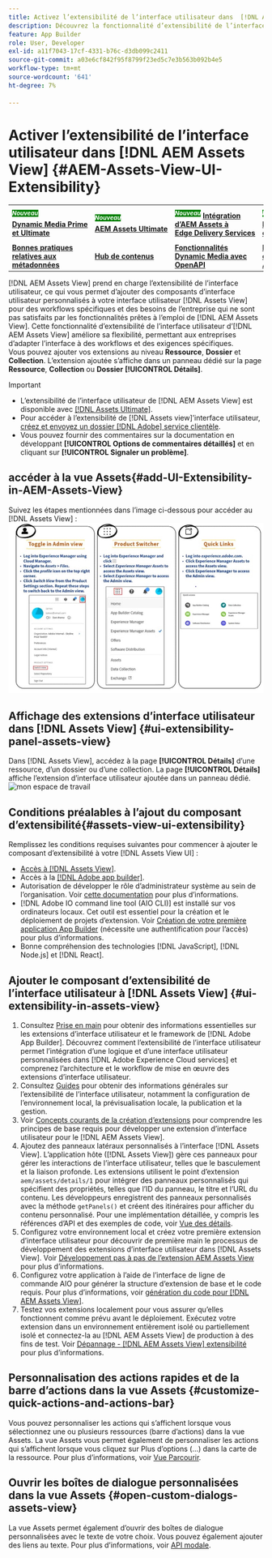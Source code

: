 ```yaml
---
title: Activez l’extensibilité de l’interface utilisateur dans  [!DNL AEM Assets View]
description: Découvrez la fonctionnalité d’extensibilité de l’interface utilisateur d [!DNL AEM Assets View]. [!DNL AEM Assets View] UI qui permet d’ajouter des composants d’interface utilisateur personnalisés pour répondre à des besoins professionnels spécifiques.
feature: App Builder
role: User, Developer
exl-id: a11f7043-17cf-4331-b76c-d3db099c2411
source-git-commit: a03e6cf842f95f8799f23ed5c7e3b563b092b4e5
workflow-type: tm+mt
source-wordcount: '641'
ht-degree: 7%

---
```


# Activer l’extensibilité de l’interface utilisateur dans [!DNL AEM Assets View] {#AEM-Assets-View-UI-Extensibility}

<table>
    <tr>
        <td>
            <sup style= "background-color:#008000; color:#FFFFFF; font-weight:bold"><i>Nouveau</i></sup> <a href="/help/assets/dynamic-media/dm-prime-ultimate.md"><b>Dynamic Media Prime et Ultimate</b></a>
        </td>
        <td>
            <sup style= "background-color:#008000; color:#FFFFFF; font-weight:bold"><i>Nouveau</i></sup> <a href="/help/assets/assets-ultimate-overview.md"><b>AEM Assets Ultimate</b></a>
        </td>
        <td>
            <sup style= "background-color:#008000; color:#FFFFFF; font-weight:bold"><i>Nouveau</i></sup> <a href="/help/assets/integrate-aem-assets-edge-delivery-services.md"><b>Intégration d’AEM Assets à Edge Delivery Services</b></a>
        </td>
          <td>
            <sup style= "background-color:#008000; color:#FFFFFF; font-weight:bold"><i>Nouveau</i></sup> <a href="/help/assets/dynamic-media/enable-dynamic-media-prime-and-ultimate.md"><b>Activer Dynamic Media Prime et Ultimate</b></a>
        </td>
        <td>
            <a href="/help/assets/search-best-practices.md"><b>Bonnes pratiques de recherche</b></a>
        </td>
    </tr>
    <tr>
        <td>
            <a href="/help/assets/metadata-best-practices.md"><b>Bonnes pratiques relatives aux métadonnées</b></a>
        </td>
        <td>
            <a href="/help/assets/product-overview.md"><b>Hub de contenus</b></a>
        </td>
        <td>
            <a href="/help/assets/dynamic-media-open-apis-overview.md"><b>Fonctionnalités Dynamic Media avec OpenAPI</b></a>
        </td>
        <td>
            <a href="https://developer.adobe.com/experience-cloud/experience-manager-apis/"><b>Documentation de développement pour AEM Assets</b></a>
        </td>
    </tr>
</table>

[!DNL AEM Assets View] prend en charge l’extensibilité de l’interface utilisateur, ce qui vous permet d’ajouter des composants d’interface utilisateur personnalisés à votre interface utilisateur [!DNL Assets View] pour des workflows spécifiques et des besoins de l’entreprise qui ne sont pas satisfaits par les fonctionnalités prêtes à l’emploi de [!DNL AEM Assets View]. Cette fonctionnalité d’extensibilité de l’interface utilisateur d’[!DNL AEM Assets View] améliore sa flexibilité, permettant aux entreprises d’adapter l’interface à des workflows et des exigences spécifiques.\
Vous pouvez ajouter vos extensions au niveau **Ressource**, **Dossier** et **Collection**. L’extension ajoutée s’affiche dans un panneau dédié sur la page **Ressource**, **Collection** ou **Dossier** **[!UICONTROL Détails]**.

>[!IMPORTANT]
>
> * L’extensibilité de l’interface utilisateur de [!DNL AEM Assets View] est disponible avec [[!DNL Assets Ultimate]](/help/assets/assets-ultimate-overview.md).
> * Pour accéder à l’extensibilité de [!DNL Assets view]’interface utilisateur, [créez et envoyez un dossier  [!DNL Adobe]  service clientèle](https://helpx.adobe.com/fr/enterprise/using/support-for-experience-cloud.html).
> * Vous pouvez fournir des commentaires sur la documentation en développant **[!UICONTROL Options de commentaires détaillés]** et en cliquant sur **[!UICONTROL Signaler un problème]**.

## <a id="1"></a> accéder à la vue Assets{#add-UI-Extensibility-in-AEM-Assets-View}

Suivez les étapes mentionnées dans l’image ci-dessous pour accéder au [!DNL Assets View] :
![access-assets-view-ui](/help/assets/assets/access-assets-view.jpg)

## Affichage des extensions d’interface utilisateur dans [!DNL Assets View] {#ui-extensibility-panel-assets-view}

Dans [!DNL Assets View], accédez à la page **[!UICONTROL Détails]** d’une ressource, d’un dossier ou d’une collection. La page **[!UICONTROL Détails]** affiche l’extension d’interface utilisateur ajoutée dans un panneau dédié.
![mon espace de travail](/help/assets/assets/my-workspace-assets-view3.png)

## Conditions préalables à l’ajout du composant d’extensibilité{#assets-view-ui-extensibility}

Remplissez les conditions requises suivantes pour commencer à ajouter le composant d’extensibilité à votre [!DNL Assets View UI] :

* [ Accès à  [!DNL Assets View]](#1).
* Accès à la [[!DNL Adobe app builder]](https://developer.adobe.com/app-builder/docs/overview/).
* Autorisation de développer le rôle d’administrateur système au sein de l’organisation. Voir [cette documentation](https://developer.adobe.com/uix/docs/guides/get-access/) pour plus d’informations.
* [!DNL Adobe IO command line tool (AIO CLI)] est installé sur vos ordinateurs locaux. Cet outil est essentiel pour la création et le déploiement de projets d’extension. Voir [Création de votre première application App Builder](https://developer.adobe.com/app-builder/docs/get_started/app_builder_get_started/first-app#local-environment-set-up) (nécessite une authentification pour l’accès) pour plus d’informations.
* Bonne compréhension des technologies [!DNL JavaScript], [!DNL Node.js] et [!DNL React].

## Ajouter le composant d’extensibilité de l’interface utilisateur à [!DNL Assets View] {#ui-extensibility-in-assets-view}

1. Consultez [Prise en main](https://developer.adobe.com/uix/docs/getting-started/) pour obtenir des informations essentielles sur les extensions d’interface utilisateur et le framework de [!DNL Adobe App Builder]. Découvrez comment l’extensibilité de l’interface utilisateur permet l’intégration d’une logique et d’une interface utilisateur personnalisées dans [!DNL Adobe Experience Cloud services] et comprenez l’architecture et le workflow de mise en œuvre des extensions d’interface utilisateur.
1. Consultez [Guides](https://developer.adobe.com/uix/docs/guides/) pour obtenir des informations générales sur l’extensibilité de l’interface utilisateur, notamment la configuration de l’environnement local, la prévisualisation locale, la publication et la gestion.
1. Voir [Concepts courants de la création d’extensions](https://developer.adobe.com/uix/docs/services/aem-assets-view/api/commons/) pour comprendre les principes de base requis pour développer une extension d’interface utilisateur pour le [!DNL AEM Assets View].
1. Ajoutez des panneaux latéraux personnalisés à l’interface [!DNL Assets View]. L’application hôte ([!DNL Assets View]) gère ces panneaux pour gérer les interactions de l’interface utilisateur, telles que le basculement et la liaison profonde. Les extensions utilisent le point d’extension `aem/assets/details/1` pour intégrer des panneaux personnalisés qui spécifient des propriétés, telles que l’ID du panneau, le titre et l’URL du contenu. Les développeurs enregistrent des panneaux personnalisés avec la méthode `getPanels()` et créent des itinéraires pour afficher du contenu personnalisé. Pour une implémentation détaillée, y compris les références d’API et des exemples de code, voir [Vue des détails](https://developer.adobe.com/uix/docs/services/aem-assets-view/api/details-view/).
1. Configurez votre environnement local et créez votre première extension d’interface utilisateur pour découvrir de première main le processus de développement des extensions d’interface utilisateur dans [!DNL Assets View]. Voir [Développement pas à pas de l’extension AEM Assets View](https://developer.adobe.com/uix/docs/services/aem-assets-view/extension-development/) pour plus d’informations.
1. Configurez votre application à l’aide de l’interface de ligne de commande AIO pour générer la structure d’extension de base et le code requis. Pour plus d’informations, voir [génération du code pour [!DNL AEM Assets View]](https://developer.adobe.com/uix/docs/services/aem-assets-view/code-generation/).
1. Testez vos extensions localement pour vous assurer qu’elles fonctionnent comme prévu avant le déploiement. Exécutez votre extension dans un environnement entièrement isolé ou partiellement isolé et connectez-la au [!DNL AEM Assets View] de production à des fins de test. Voir [Dépannage - [!DNL AEM Assets View] extensibilité](https://developer.adobe.com/uix/docs/services/aem-assets-view/debug/) pour plus d’informations.

## Personnalisation des actions rapides et de la barre d’actions dans la vue Assets {#customize-quick-actions-and-actions-bar}

Vous pouvez personnaliser les actions qui s’affichent lorsque vous sélectionnez une ou plusieurs ressources (barre d’actions) dans la vue Assets. La vue Assets vous permet également de personnaliser les actions qui s’affichent lorsque vous cliquez sur Plus d’options (...) dans la carte de la ressource. Pour plus d’informations, voir [Vue Parcourir](https://developer.adobe.com/uix/docs/services/aem-assets-view/api/browse-view/).

## Ouvrir les boîtes de dialogue personnalisées dans la vue Assets {#open-custom-dialogs-assets-view}

La vue Assets permet également d’ouvrir des boîtes de dialogue personnalisées avec le texte de votre choix. Vous pouvez également ajouter des liens au texte. Pour plus d’informations, voir [API modale](https://developer.adobe.com/uix/docs/services/aem-assets-view/api/commons/#modal-api).
